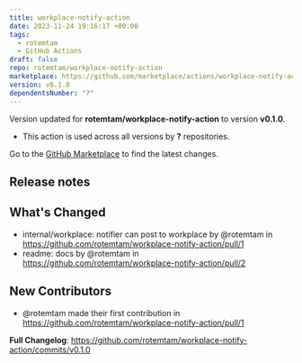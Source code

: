 ```yaml
---
title: workplace-notify-action
date: 2023-11-24 19:16:17 +00:00
tags:
  - rotemtam
  - GitHub Actions
draft: false
repo: rotemtam/workplace-notify-action
marketplace: https://github.com/marketplace/actions/workplace-notify-action
version: v0.1.0
dependentsNumber: "?"
---
```



Version updated for **rotemtam/workplace-notify-action** to version **v0.1.0**.
- This action is used across all versions by **?** repositories.

Go to the [GitHub Marketplace](https://github.com/marketplace/actions/workplace-notify-action) to find the latest changes.

## Release notes

## What's Changed
* internal/workplace: notifier can post to workplace by @rotemtam in https://github.com/rotemtam/workplace-notify-action/pull/1
* readme: docs by @rotemtam in https://github.com/rotemtam/workplace-notify-action/pull/2

## New Contributors
* @rotemtam made their first contribution in https://github.com/rotemtam/workplace-notify-action/pull/1

**Full Changelog**: https://github.com/rotemtam/workplace-notify-action/commits/v0.1.0
